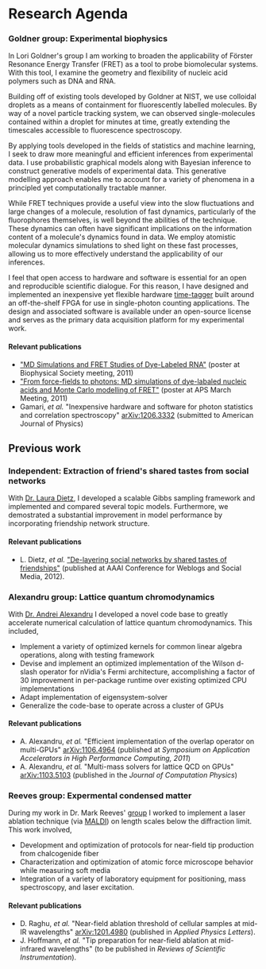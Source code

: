 # Research Agenda

### Goldner group: Experimental biophysics

In Lori Goldner's group I am working to broaden the applicability of
Förster Resonance Energy Transfer (FRET) as a tool to probe biomolecular
systems. With this tool, I examine the geometry and flexibility of
nucleic acid polymers such as DNA and RNA.

Building off of existing tools developed by Goldner at NIST, we
use colloidal droplets as a means of containment for fluorescently
labelled molecules. By way of a novel particle tracking system, we can
observed single-molecules contained within a droplet for minutes at
time, greatly extending the timescales accessible to fluorescence
spectroscopy.

By applying tools developed in the fields of statistics and machine
learning, I seek to draw more meaningful and efficient inferences from
experimental data. I use probabilistic graphical models along with
Bayesian inference to construct generative models of experimental
data. This generative modelling approach enables me to account for a
variety of phenomena in a principled yet computationally tractable
manner.

While FRET techniques provide a useful view into the slow fluctuations
and large changes of a molecule, resolution of fast dynamics,
particularly of the fluorophores themselves, is well beyond the
abilities of the technique. These dynamics can often have
significant implications on the information content of a
molecule's dynamics found in data. We employ atomistic molecular
dynamics simulations to shed light on these fast processes, allowing
us to more effectively understand the applicability of our inferences.

I feel that open access to hardware and software is essential for an
open and reproducible scientific dialogue. For this reason, I have
designed and implemented an inexpensive yet flexible hardware
[time-tagger](http://goldnerlab.physics.umass.edu/wiki/FpgaTimeTagger)
built around an off-the-shelf FPGA for use in single-photon counting
applications. The design and associated software is available under an
open-source license and serves as the primary data acquisition
platform for my experimental work.

#### Relevant publications
  * ["MD Simulations and FRET Studies of Dye-Labeled RNA"](http://goldnerlab.physics.umass.edu/~peker/2011%20biophys%20Milas%20Poster.pdf)
    (poster at Biophysical Society meeting, 2011)
  * ["From force-fields to photons: MD simulations of dye-labaled nucleic acids and Monte Carlo modelling of FRET"](http://meetings.aps.org/Meeting/NEF11/Event/158326)
    (poster at APS March Meeting, 2011)
  * Gamari, *et al.* "Inexpensive hardware and software for photon
    statistics and correlation spectroscopy"
    [arXiv:1206.3332](http://arxiv.org/abs/1206.3332) (submitted to
    American Journal of Physics)


## Previous work

### Independent: Extraction of friend's shared tastes from social networks

With [Dr. Laura Dietz](http://people.cs.umass.edu/~dietz/), I
developed a scalable Gibbs sampling framework and implemented and
compared several topic models. Furthermore, we demostrated a
substantial improvement in model performance by incorporating
friendship network structure.

#### Relevant publications
  * L. Dietz, *et al.*
    ["De-layering social networks by shared tastes of friendships"](http://people.cs.umass.edu/~dietz/delayer/dietz-cameraready.pdf)
    (published at AAAI Conference for Weblogs and Social Media, 2012).


### Alexandru group: Lattice quantum chromodynamics

With
[Dr. Andrei Alexandru](http://departments.columbian.gwu.edu/physics/people/138)
I developed a novel code base to greatly accelerate numerical
calculation of lattice quantum chromodynamics. This included,

  * Implement a variety of optimized kernels for common linear algebra
    operations, along with testing framework
  * Devise and implement an optimized implementation of the Wilson
    d-slash operator for nVidia's Fermi architecture, accomplishing a
    factor of 30 improvement in per-package runtime over existing
    optimized CPU implementations
  * Adapt implementation of eigensystem-solver
  * Generalize the code-base to operate across a cluster of GPUs
  
#### Relevant publications
  * A. Alexandru, *et al.* "Efficient implementation of the overlap
    operator on multi-GPUs"
    [arXiv:1106.4964](http://arxiv.org/pdf/1106.4964) (published at
    *Symposium on Application Accelerators in High Performance
    Computing, 2011*)
  * A. Alexandru, *et al.* "Multi-mass solvers for lattice QCD on
    GPUs" [arXiv:1103.5103](http://arxiv.org/pdf/1103.5103) (published
    in the *Journal of Computation Physics*)

### Reeves group: Expermental condensed matter

During my work in Dr. Mark Reeves'
[group](http://www.gwu.edu/~condmat/CME/reeves.html) I worked to
implement a laser ablation technique (via
[MALDI](http://www.wikipedia.org/wiki/MALDI)) on length scales below
the diffraction limit. This work involved,
  
  * Development and optimization of protocols for near-field tip
    production from chalcogenide fiber
  * Characterization and optimization of atomic force microscope
    behavior while measuring soft media
  * Integration of a variety of laboratory equipment for positioning,
    mass spectroscopy, and laser excitation.
  
#### Relevant publications
  * D. Raghu, *et al.* "Near-field ablation threshold of cellular
    samples at mid-IR wavelengths"
    [arXiv:1201.4980](http://arxiv.org/abs/1201.4980) (published in
    *Applied Physics Letters*).
  * J. Hoffmann, *et al.* "Tip preparation for near-field ablation at
    mid-infrared wavelengths" (to be published in *Reviews of
    Scientific Instrumentation*).
